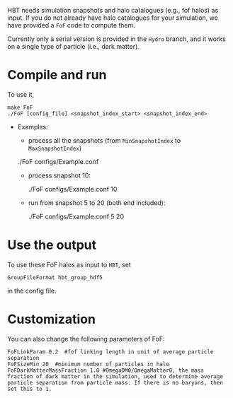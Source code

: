 HBT needs simulation snapshots and halo catalogues (e.g., fof halos) as input. If you do not already have halo catalogues for your simulation, we have provided a `FoF` code to compute them. 

Currently only a serial version is provided in the `Hydro` branch, and it works on a single type of particle (i.e., dark matter). 

# Compile and run
To use it,

    make FoF
    ./FoF [config_file] <snapshot_index_start> <snapshot_index_end>

- Examples:
    * process all the snapshots (from `MinSnapshotIndex` to `MaxSnapshotIndex`)
    
    ./FoF configs/Example.conf

    * process snapshot 10:

        ./FoF configs/Example.conf 10

    * run from snapshot 5 to 20 (both end included):

        ./FoF configs/Example.conf 5 20

# Use the output
To use these FoF halos as input to `HBT`, set

    GroupFileFormat hbt_group_hdf5

in the config file.

# Customization
You can also change the following parameters of FoF:

    FoFLinkParam 0.2  #fof linking length in unit of average particle separation
    FoFSizeMin 20  #minimum number of particles in halo
    FoFDarkMatterMassFraction 1.0 #OmegaDM0/OmegaMatter0, the mass fraction of dark matter in the simulation, used to determine average particle separation from particle mass. If there is no baryons, then set this to 1.